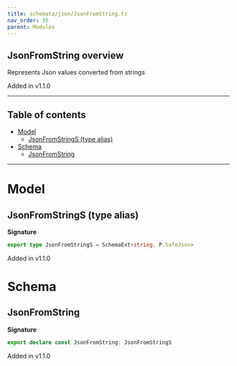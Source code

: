 ```yaml
---
title: schemata/json/JsonFromString.ts
nav_order: 35
parent: Modules
---
```


## JsonFromString overview

Represents Json values converted from strings

Added in v1.1.0

---

<h2 class="text-delta">Table of contents</h2>

- [Model](#model)
  - [JsonFromStringS (type alias)](#jsonfromstrings-type-alias)
- [Schema](#schema)
  - [JsonFromString](#jsonfromstring)

---

# Model

## JsonFromStringS (type alias)

**Signature**

```ts
export type JsonFromStringS = SchemaExt<string, P.SafeJson>
```

Added in v1.1.0

# Schema

## JsonFromString

**Signature**

```ts
export declare const JsonFromString: JsonFromStringS
```

Added in v1.1.0
